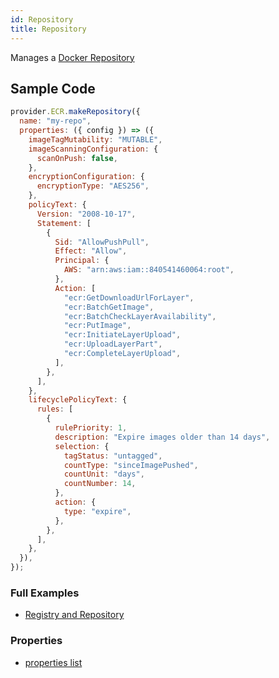 ```yaml
---
id: Repository
title: Repository
---
```


Manages a [Docker Repository](https://console.aws.amazon.com/ecr/home)

## Sample Code

```js
provider.ECR.makeRepository({
  name: "my-repo",
  properties: ({ config }) => ({
    imageTagMutability: "MUTABLE",
    imageScanningConfiguration: {
      scanOnPush: false,
    },
    encryptionConfiguration: {
      encryptionType: "AES256",
    },
    policyText: {
      Version: "2008-10-17",
      Statement: [
        {
          Sid: "AllowPushPull",
          Effect: "Allow",
          Principal: {
            AWS: "arn:aws:iam::840541460064:root",
          },
          Action: [
            "ecr:GetDownloadUrlForLayer",
            "ecr:BatchGetImage",
            "ecr:BatchCheckLayerAvailability",
            "ecr:PutImage",
            "ecr:InitiateLayerUpload",
            "ecr:UploadLayerPart",
            "ecr:CompleteLayerUpload",
          ],
        },
      ],
    },
    lifecyclePolicyText: {
      rules: [
        {
          rulePriority: 1,
          description: "Expire images older than 14 days",
          selection: {
            tagStatus: "untagged",
            countType: "sinceImagePushed",
            countUnit: "days",
            countNumber: 14,
          },
          action: {
            type: "expire",
          },
        },
      ],
    },
  }),
});
```

### Full Examples

- [Registry and Repository](https://github.com/grucloud/grucloud/tree/main/examples/aws/ecr/repository)

### Properties

- [properties list](https://docs.aws.amazon.com/AWSJavaScriptSDK/latest/AWS/ECR.html#createRepository-property)
